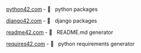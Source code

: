 [python42.com](http://python42.com) - :snake: &nbsp; python packages

[django42.com](http://django42.com) - :snake: &nbsp; django packages

[readme42.com](http://readme42.com) - :book: &nbsp; README.md generator

[requires42.com](http://requires42.com) - :snake: &nbsp; python requirements generator

